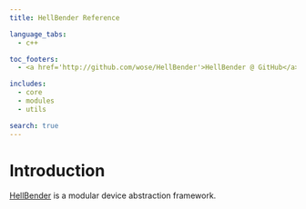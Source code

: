 ```yaml
---
title: HellBender Reference

language_tabs:
  - c++

toc_footers:
  - <a href='http://github.com/wose/HellBender'>HellBender @ GitHub</a>

includes:
  - core
  - modules
  - utils

search: true
---
```


# Introduction

[HellBender](http://github.com/wose/HellBender) is a modular device
abstraction framework.
